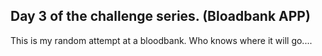 ## Day 3 of the challenge series. (Bloadbank APP)

This is my random attempt at a bloodbank. Who knows where it will go....